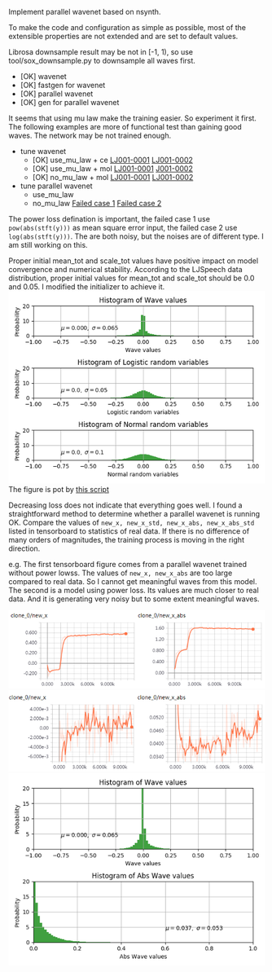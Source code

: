 Implement parallel wavenet based on nsynth.

To make the code and configuration as simple as possible, most of the extensible properties are not extended and are set to default values.

Librosa downsample result may be not in [-1, 1), so use tool/sox_downsample.py to downsample all waves first.


* [OK] wavenet 
* [OK] fastgen for wavenet  
* [OK] parallel wavenet  
* [OK] gen for parallel wavenet


It seems that using mu law make the training easier. So experiment it first.  
The following examples are more of functional test than gaining good waves. The network may be not trained enough.
* tune wavenet 
    * [OK] use_mu_law + ce [LJ001-0001](tests/pred_data-use_mu_law+ce/gen_LJ001-0001.wav) [LJ001-0002](tests/pred_data-use_mu_law+ce/gen_LJ001-0002.wav)
    * [OK] use_mu_law + mol [LJ001-0001](tests/pred_data-use_mu_law+mol/gen_LJ001-0001.wav) [J001-0002](tests/pred_data-use_mu_law+mol/gen_LJ001-0002.wav)
    * [OK] no_mu_law + mol [LJ001-0001](tests/pred_data-no_mu_law+mol/gen_LJ001-0001.wav) [LJ001-0002](tests/pred_data-no_mu_law+mol/gen_LJ001-0002.wav)
* tune parallel wavenet 
    * use_mu_law
    * no_mu_law [Failed case 1](tests/pred_data-pwn-failed_cases/gen_LJ001-0001-stft_mag.wav) [Failed case 2](tests/pred_data-pwn-failed_cases/gen_LJ001-0001-stft_log.wav)
    
The power loss defination is important, the failed case 1 use `pow(abs(stft(y)))` as mean square error input, 
the failed case 2 use `log(abs(stft(y)))`. The are both noisy, but the noises are of different type. I am still working on this.


Proper initial mean_tot and scale_tot values have positive impact on model convergence and numerical stability.
According to the LJSpeech data distribution, proper initial values for mean_tot  and scale_tot should be 0.0 and 0.05.
I modified the initializer to achieve it.  
![data dist](tests/figures/dist2.png)   
The figure is pot by [this script](tests/test_wave_distribution.py)

Decreasing loss does not indicate that everything goes well.
I found a straightforward method to determine whether a parallel wavenet is running OK. 
Compare the values of `new_x, new_x_std, new_x_abs, new_x_abs_std` listed in tensorboard to statistics of real data.
If there is no difference of many orders of magnitudes, the training process is moving in the right direction.   

e.g. The first tensorboard figure comes from a parallel wavenet trained without power lowss.
The values of `new_x, new_x_abs` are too large compared to real data. So I cannot get meaningful waves from this model.
The second is a model using power loss. Its values are much closer to real data. 
And it is generating very noisy but to some extent meaningful waves.

![x-x_abs1](tests/figures/x-x_abs.png)      
![x-x_abs2](tests/figures/x-x_abs2.png)      
![x-x_abs-dist](tests/figures/x_x_abs-stat.png)   
